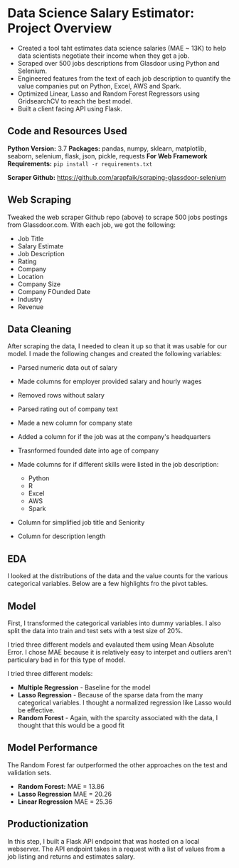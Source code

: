 # Data Science Salary Estimator: Project Overview

- Created a tool taht estimates data science salaries (MAE ~ 13K) to help data scientists negotiate their income when they get a job.
- Scraped over 500 jobs descriptions from Glasdoor using Python and Selenium.
- Engineered features from the text of each job description to quantify the value companies put on Python, Excel, AWS and Spark.
- Optimized Linear, Lasso and Random Forest Regressors using GridsearchCV to reach the best model.
- Built a client facing API using Flask.

## Code and Resources Used

**Python Version:** 3.7
**Packages:** pandas, numpy, sklearn, matplotlib, seaborn, selenium, flask, json, pickle, requests
**For Web Framework Requirements:** `pip install -r requirements.txt`

**Scraper Github:** https://github.com/arapfaik/scraping-glassdoor-selenium

## Web Scraping

Tweaked the web scraper Github repo (above) to scrape 500 jobs postings from Glassdoor.com. With each job, we got the following:

- Job Title
- Salary Estimate
- Job Description
- Rating
- Company
- Location
- Company Size
- Company FOunded Date
- Industry
- Revenue

## Data Cleaning

After scraping the data, I needed to clean it up so that it was usable for our model. I made the following changes and created the following variables:

- Parsed numeric data out of salary
- Made columns for employer provided salary and hourly wages
- Removed rows without salary
- Parsed rating out of company text
- Made a new column for company state
- Added a column for if the job was at the company's headquarters
- Trasnformed founded date into age of company
- Made columns for if different skills were listed in the job description:

  - Python
  - R
  - Excel
  - AWS
  - Spark

- Column for simplified job title and Seniority
- Column for description length

## EDA

I looked at the distributions of the data and the value counts for the various categorical variables. Below are a few highlights fro the pivot tables.

## Model

First, I transformed the categorical variables into dummy variables. I also split the data into train and test sets with a test size of 20%.

I tried three different models and evalauted them using Mean Absolute Error. I chose MAE because it is relatively easy to interpet and outliers aren't particulary bad in for this type of model.

I tried three different models:

- **Multiple Regression** - Baseline for the model
- **Lasso Regression** - Because of the sparse data from the many categorical variables. I thought a normalized regression like Lasso would be effective.
- **Random Forest** - Again, with the sparcity associated with the data, I thought that this would be a good fit

## Model Performance

The Random Forest far outperformed the other approaches on the test and validation sets.

- **Random Forest:** MAE = 13.86
- **Lasso Regression** MAE = 20.26
- **Linear Regression** MAE = 25.36

## Productionization

In this step, I built a Flask API endpoint that was hosted on a local webserver. The API endpoint takes in a request with a list of values from a job listing and returns and estimates salary.
